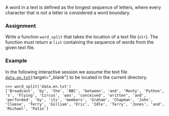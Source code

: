 A word in a text is defined as the longest sequence of letters, where every character that is not a letter is considered a word boundary.

### Assignment

Write a function `word_split` that takes the location of a text file (`str`). The function must return a `list` containing the sequence of words from the given text file.

### Example

In the following interactive session we assume the text file [`data.en.txt`](media/data/data.en.txt){:target="_blank"} to be located in the current directory.

```console?lang=python&prompt=>>>
>>> word_split('data.en.txt')
['Broadcast', 'by', 'the', 'BBC', 'between', 'and', 'Monty', 'Python', 's', 'Flying', 'Circus', 'was', 'conceived', 'written', 'and', 'performed', 'by', 'its', 'members', 'Graham', 'Chapman', 'John', 'Cleese', 'Terry', 'Gilliam', 'Eric', 'Idle', 'Terry', 'Jones', 'and', 'Michael', 'Palin']
```
